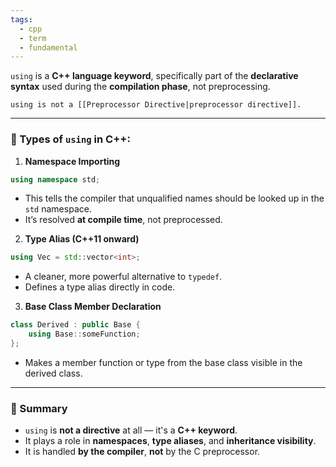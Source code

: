 ```yaml
---
tags:
  - cpp
  - term
  - fundamental
---
```


`using` is a **C++ language keyword**, specifically part of the **declarative syntax** used during the **compilation phase**, not preprocessing.

```ad-important
using is not a [[Preprocessor Directive|preprocessor directive]].
```

---

### 📌 Types of `using` in C++:

1. **Namespace Importing**

```cpp
using namespace std;
```
- This tells the compiler that unqualified names should be looked up in the `std` namespace.
- It’s resolved **at compile time**, not preprocessed.

2. **Type Alias (C++11 onward)**

```cpp
using Vec = std::vector<int>;
```
- A cleaner, more powerful alternative to `typedef`.
- Defines a type alias directly in code.

3. **Base Class Member Declaration**

```cpp
class Derived : public Base {
	using Base::someFunction;
};
```
- Makes a member function or type from the base class visible in the derived class.

---

### 🧠 Summary

- `using` is **not a directive** at all — it's a **C++ keyword**.
- It plays a role in **namespaces**, **type aliases**, and **inheritance visibility**.
- It is handled **by the compiler**, **not** by the C preprocessor.